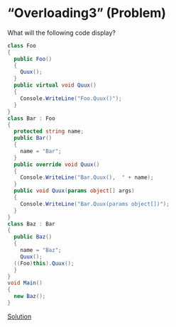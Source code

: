 # “Overloading3” (Problem)
What will the following code display?
```cs
class Foo
{
  public Foo()
  {
    Quux();
  }
  public virtual void Quux()
  {
    Console.WriteLine("Foo.Quux()");
  }
}
class Bar : Foo
{
  protected string name;
  public Bar()
  {
    name = "Bar";
  }
  public override void Quux()
  {
    Console.WriteLine("Bar.Quux(),  " + name);
  }
  public void Quux(params object[] args)
  {
    Console.WriteLine("Bar.Quux(params object[])");
  }
}
class Baz : Bar
{
  public Baz()
  {
    name = "Baz";
    Quux();
  ((Foo)this).Quux();
  }
}
void Main()
{
  new Baz();
}
```
[Solution](./Overloading3-A.md)
